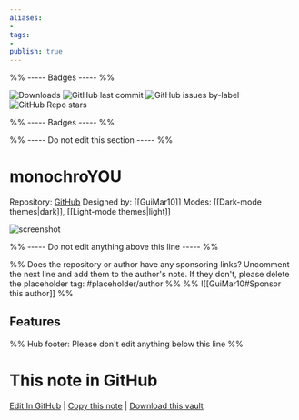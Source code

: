 ```yaml
---
aliases:
- 
tags: 
- 
publish: true
---
```


%% ----- Badges ----- %%

![Downloads](https://img.shields.io/badge/downloads-3407-573E7A?style=for-the-badge&logo=)
![GitHub last commit](https://img.shields.io/github/last-commit/GuiMar10/monochroYOU?color=573E7A&label=last%20update&logo=github&style=for-the-badge)
![GitHub issues by-label](https://img.shields.io/github/issues/GuiMar10/monochroYOU/help%20wanted?color=573E7A&logo=github&style=for-the-badge) 
![GitHub Repo stars](https://img.shields.io/github/stars/GuiMar10/monochroYOU?color=573E7A&logo=github&style=for-the-badge)

%% ----- Badges ----- %%

%% ----- Do not edit this section ----- %%

# monochroYOU

Repository: [GitHub](https://github.com/GuiMar10/monochroYOU)
Designed by: [[GuiMar10]]
Modes: [[Dark-mode themes|dark]], [[Light-mode themes|light]]



![screenshot](https://github.com/GuiMar10/monochroYOU/raw/HEAD/screenshot.png)

%% ----- Do not edit anything above this line ----- %% 

%% Does the repository or author have any sponsoring links? Uncomment the next line and add them to the author's note. If they don't, please delete the placeholder tag: #placeholder/author %%
%% ![[GuiMar10#Sponsor this author]] %%


## Features



%% Hub footer: Please don't edit anything below this line %%

# This note in GitHub

<span class="git-footer">[Edit In GitHub](https://github.dev/obsidian-community/obsidian-hub/blob/main/02%20-%20Community%20Expansions/02.05%20All%20Community%20Expansions/Themes/monochroYOU.md "git-hub-edit-note") | [Copy this note](https://raw.githubusercontent.com/obsidian-community/obsidian-hub/main/02%20-%20Community%20Expansions/02.05%20All%20Community%20Expansions/Themes/monochroYOU.md "git-hub-copy-note") | [Download this vault](https://github.com/obsidian-community/obsidian-hub/archive/refs/heads/main.zip "git-hub-download-vault") </span>
